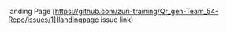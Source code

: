 landing Page [https://github.com/zuri-training/Qr_gen-Team_54-Repo/issues/1](landingpage issue link)
